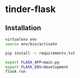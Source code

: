 # tinder-flask

## Installation


```bash
virtualenv env
source env/bin/activate

pip install -r requirements.txt

export FLASK_APP=main.py
export FLASK_ENV=development
flask run
```

